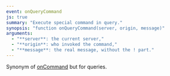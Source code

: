 ```yaml
---
event: onQueryCommand
js: true
summary: "Execute special command in query."
synopsis: "function onQueryCommand(server, origin, message)"
arguments:
  - "**server**: the current server,"
  - "**origin**: who invoked the command,"
  - "**message**: the real message, without the ! part."
---
```


Synonym of [onCommand](@baseurl@api/event/onCommand.html) but for queries.
